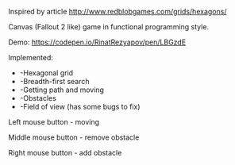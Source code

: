 Inspired by article http://www.redblobgames.com/grids/hexagons/

Canvas (Fallout 2 like) game in functional programming style.

Demo: https://codepen.io/RinatRezyapov/pen/LBGzdE

Implemented: 

* -Hexagonal grid
* -Breadth-first search
* -Getting path and moving
* -Obstacles
* -Field of view (has some bugs to fix)

Left mouse button - moving

Middle mouse button - remove obstacle

Right mouse button - add obstacle
